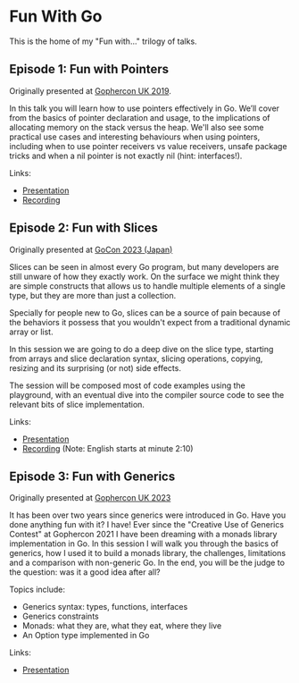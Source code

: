 # Fun With Go
This is the home of my "Fun with..." trilogy of talks.

## Episode 1: Fun with Pointers

Originally presented at [Gophercon UK 2019](https://gophercon.co.uk).

In this talk you will learn how to use pointers effectively in Go. We’ll cover from the basics of pointer declaration and usage, to the implications of allocating memory on the stack versus the heap. We'll also see some practical use cases and interesting behaviours when using pointers, including when to use pointer receivers vs value receivers, unsafe package tricks and when a nil pointer is not exactly nil (hint: interfaces!).

Links:
- [Presentation](https://docs.google.com/presentation/d/e/2PACX-1vSVN5pXkK8CFimGIVqaUXpJxo0OUILbPMAMD1s0S1dZwXX-Z6lW9H5W7_rTAiDGacW2MSTpA0cnhZB_/pub?start=false&loop=false&delayms=3000)
- [Recording](https://youtu.be/yEiaCx0fR9k?si=Hlpv12LF1Gx2FbJB)

## Episode 2: Fun with Slices

Originally presented at [GoCon 2023 (Japan)](https://gocon.jp/2023/)

Slices can be seen in almost every Go program, but many developers are still unware of how they exactly work. On the surface we might think they are simple constructs that allows us to handle multiple elements of a single type, but they are more than just a collection.

Specially for people new to Go, slices can be a source of pain because of the behaviors it possess that you wouldn't expect from a traditional dynamic array or list.

In this session we are going to do a deep dive on the slice type, starting from arrays and slice declaration syntax, slicing operations, copying, resizing and its surprising (or not) side effects.

The session will be composed most of code examples using the playground, with an eventual dive into the compiler source code to see the relevant bits of slice implementation.

Links:
- [Presentation](https://docs.google.com/presentation/d/e/2PACX-1vQDvy-3KT6-cqbxzJ2UY8sFe86mOknAGJiP5aDD_FwWusezgVzdItYIiVDxNMX9O30k10IX27PNI9Hx/pub?start=false&loop=false&delayms=3000)
- [Recording](https://youtu.be/9yHts5xZtX8?si=VV5ToKe-MV3tLuTD&t=130) (Note: English starts at minute 2:10)

## Episode 3: Fun with Generics

Originally presented at [Gophercon UK 2023](https://gophercon.co.uk)

It has been over two years since generics were introduced in Go. Have you done anything fun with it? I have! Ever since the "Creative Use of Generics Contest" at Gophercon 2021 I have been dreaming with a monads library implementation in Go. In this session I will walk you through the basics of generics, how I used it to build a monads library, the challenges, limitations and a comparison with non-generic Go. In the end, you will be the judge to the question: was it a good idea after all? 

Topics include:
- Generics syntax: types, functions, interfaces
- Generics constraints
- Monads: what they are, what they eat, where they live
- An Option type implemented in Go

Links:
- [Presentation](https://docs.google.com/presentation/d/e/2PACX-1vSmNmAv3BT_rcVFoosG2RChLU4DrbGrZt5vy_kRVoucaIBg9fA6vLNyvqedKkloivY3Bj2JokSu4hwT/pub?start=false&loop=false&delayms=3000)
